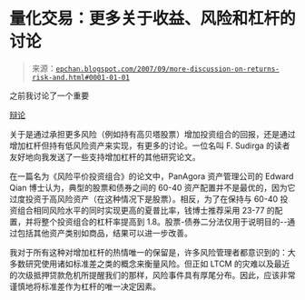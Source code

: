 <!--yml

类别：未分类

日期：2024-05-12 19:21:58

-->

# 量化交易：更多关于收益、风险和杠杆的讨论

> 来源：[`epchan.blogspot.com/2007/09/more-discussion-on-returns-risk-and.html#0001-01-01`](http://epchan.blogspot.com/2007/09/more-discussion-on-returns-risk-and.html#0001-01-01)

之前我讨论了一个重要

[辩论](http://epchan.blogspot.com/2007/03/is-increasing-beta-or-increasing.html)

关于是通过承担更多风险（例如持有高贝塔股票）增加投资组合的回报，还是通过增加杠杆但持有低风险资产来实现，有更多的讨论。一位名叫 F. Sudirga 的读者友好地向我发送了一些支持增加杠杆的其他研究论文。

在一篇名为《风险平价投资组合》的论文中，PanAgora 资产管理公司的 Edward Qian 博士认为，典型的股票和债券之间的 60-40 资产配置并不是最优的，因为它过度投资于高风险资产（在这种情况下是股票）。相反，为了在保持与 60-40 投资组合相同风险水平的同时实现更高的夏普比率，钱博士推荐采用 23-77 的配置，并将整个投资组合的杠杆率提高到 1.8。股票-债券二分法仅用于说明目的--通过包括其他资产类别如商品，结果可以进一步改善。

我对于所有这种对增加杠杆的热情唯一的保留是，许多风险管理者都意识到的：大多数研究使用诸如标准差之类的概念来衡量风险。但正如 LTCM 的灾难以及最近的次级抵押贷款危机所提醒我们的那样，风险事件具有厚尾分布。因此，应该非常谨慎地将标准差作为杠杆的唯一决定因素。
